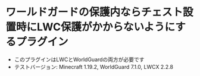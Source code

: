 # ワールドガードの保護内ならチェスト設置時にLWC保護がかからないようにするプラグイン

- このプラグインはLWCとWorldGuardの両方が必要です
- テストバージョン: Minecraft 1.19.2, WorldGuard 7.1.0, LWCX 2.2.8
